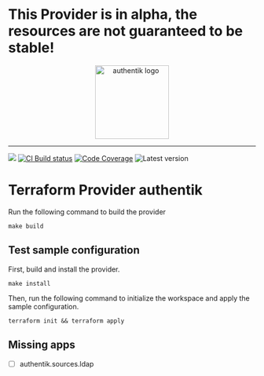 # This Provider is in alpha, the resources are not guaranteed to be stable!

<p align="center">
    <img src="https://goauthentik.io/img/icon_top_brand_colour.svg" height="150" alt="authentik logo">
</p>

---

[![](https://img.shields.io/discord/809154715984199690?label=Discord&style=for-the-badge)](https://discord.gg/jg33eMhnj6)
[![CI Build status](https://img.shields.io/github/checks-status/beryju/terraform-provider-authentik/master?style=for-the-badge)](https://github.com/BeryJu/terraform-provider-authentik/actions)
[![Code Coverage](https://img.shields.io/codecov/c/gh/beryju/terraform-provider-authentik?style=for-the-badge)](https://codecov.io/gh/BeryJu/terraform-provider-authentik)
![Latest version](https://img.shields.io/github/v/tag/beryju/terraform-provider-authentik?style=for-the-badge)


# Terraform Provider authentik

Run the following command to build the provider

```shell
make build
```

## Test sample configuration

First, build and install the provider.

```shell
make install
```

Then, run the following command to initialize the workspace and apply the sample configuration.

```shell
terraform init && terraform apply
```

## Missing apps

- [ ] authentik.sources.ldap
